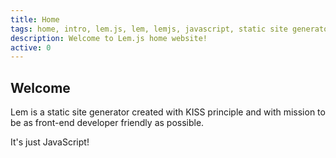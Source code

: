 ```yaml
---
title: Home
tags: home, intro, lem.js, lem, lemjs, javascript, static site generator
description: Welcome to Lem.js home website!
active: 0
---
```


## Welcome

Lem is a static site generator created with KISS principle and with mission to be as front-end developer friendly as possible.

It's just JavaScript!
